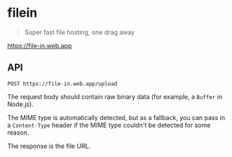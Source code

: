 # filein

> Super fast file hosting, one drag away

<https://file-in.web.app>

## API

`POST https://file-in.web.app/upload`

The request body should contain raw binary data (for example, a `Buffer` in Node.js).

The MIME type is automatically detected, but as a fallback,
you can pass in a `Content-Type` header if the MIME type couldn't be detected for some reason.

The response is the file URL.
